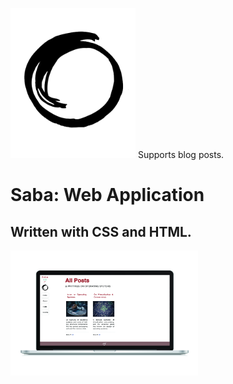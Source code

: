 <img src="resources/saba_logo_transparent.png" height="240" width="200" text-align="right"> Supports blog posts.
<h1>Saba: Web Application</h1>
<h2>Written with CSS and HTML.</h2>
<img src="resources/saba_laptop.png" width="300" height="200" text-align="right">
